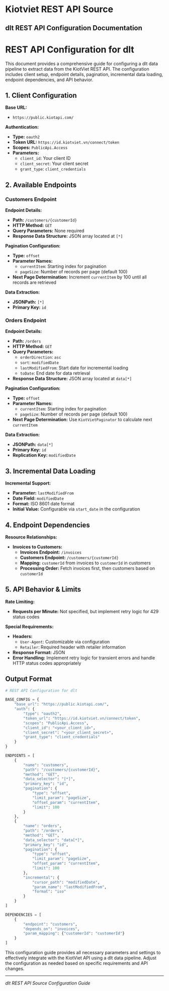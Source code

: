 # Kiotviet REST API Source

## dlt REST API Configuration Documentation

# REST API Configuration for dlt

This document provides a comprehensive guide for configuring a dlt data pipeline to extract data from the KiotViet REST API. The configuration includes client setup, endpoint details, pagination, incremental data loading, endpoint dependencies, and API behavior.

## 1. Client Configuration

**Base URL:**
- `https://public.kiotapi.com/`

**Authentication:**
- **Type:** `oauth2`
- **Token URL:** `https://id.kiotviet.vn/connect/token`
- **Scopes:** `PublicApi.Access`
- **Parameters:**
  - `client_id`: Your client ID
  - `client_secret`: Your client secret
  - `grant_type`: `client_credentials`

## 2. Available Endpoints

### Customers Endpoint

**Endpoint Details:**
- **Path:** `/customers/{customerId}`
- **HTTP Method:** `GET`
- **Query Parameters:** None required
- **Response Data Structure:** JSON array located at `[*]`

**Pagination Configuration:**
- **Type:** `offset`
- **Parameter Names:**
  - `currentItem`: Starting index for pagination
  - `pageSize`: Number of records per page (default 100)
- **Next Page Determination:** Increment `currentItem` by 100 until all records are retrieved

**Data Extraction:**
- **JSONPath:** `[*]`
- **Primary Key:** `id`

### Orders Endpoint

**Endpoint Details:**
- **Path:** `/orders`
- **HTTP Method:** `GET`
- **Query Parameters:** 
  - `orderDirection`: `asc`
  - `sort`: `modifiedDate`
  - `lastModifiedFrom`: Start date for incremental loading
  - `toDate`: End date for data retrieval
- **Response Data Structure:** JSON array located at `data[*]`

**Pagination Configuration:**
- **Type:** `offset`
- **Parameter Names:**
  - `currentItem`: Starting index for pagination
  - `pageSize`: Number of records per page (default 100)
- **Next Page Determination:** Use `KiotVietPaginator` to calculate next `currentItem`

**Data Extraction:**
- **JSONPath:** `data[*]`
- **Primary Key:** `id`
- **Replication Key:** `modifiedDate`

## 3. Incremental Data Loading

**Incremental Support:**
- **Parameter:** `lastModifiedFrom`
- **Date Field:** `modifiedDate`
- **Format:** ISO 8601 date format
- **Initial Value:** Configurable via `start_date` in the configuration

## 4. Endpoint Dependencies

**Resource Relationships:**
- **Invoices to Customers:**
  - **Invoices Endpoint:** `/invoices`
  - **Customers Endpoint:** `/customers/{customerId}`
  - **Mapping:** `customerId` from invoices to `customerId` in customers
  - **Processing Order:** Fetch invoices first, then customers based on `customerId`

## 5. API Behavior & Limits

**Rate Limiting:**
- **Requests per Minute:** Not specified, but implement retry logic for 429 status codes

**Special Requirements:**
- **Headers:**
  - `User-Agent`: Customizable via configuration
  - `Retailer`: Required header with retailer information
- **Response Format:** JSON
- **Error Handling:** Implement retry logic for transient errors and handle HTTP status codes appropriately

## Output Format

```python
# REST API Configuration for dlt

BASE_CONFIG = {
    "base_url": "https://public.kiotapi.com/",
    "auth": {
        "type": "oauth2",
        "token_url": "https://id.kiotviet.vn/connect/token",
        "scopes": "PublicApi.Access",
        "client_id": "<your_client_id>",
        "client_secret": "<your_client_secret>",
        "grant_type": "client_credentials"
    }
}

ENDPOINTS = [
    {
        "name": "customers",
        "path": "/customers/{customerId}",
        "method": "GET",
        "data_selector": "[*]",
        "primary_key": "id",
        "pagination": {
            "type": "offset",
            "limit_param": "pageSize",
            "offset_param": "currentItem",
            "limit": 100
        }
    },
    {
        "name": "orders",
        "path": "/orders",
        "method": "GET",
        "data_selector": "data[*]",
        "primary_key": "id",
        "pagination": {
            "type": "offset",
            "limit_param": "pageSize",
            "offset_param": "currentItem",
            "limit": 100
        },
        "incremental": {
            "cursor_path": "modifiedDate",
            "param_name": "lastModifiedFrom",
            "format": "iso"
        }
    }
]

DEPENDENCIES = [
    {
        "endpoint": "customers",
        "depends_on": "invoices",
        "param_mapping": {"customerId": "customerId"}
    }
]
```

This configuration guide provides all necessary parameters and settings to effectively integrate with the KiotViet API using a dlt data pipeline. Adjust the configuration as needed based on specific requirements and API changes.

---
*dlt REST API Source Configuration Guide*